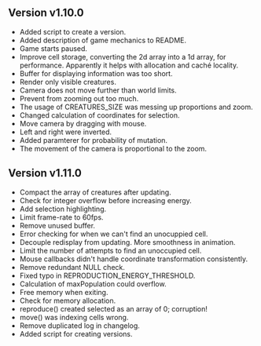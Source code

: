 ## Version v1.10.0
- Added script to create a version.
- Added description of game mechanics to README.
- Game starts paused.
- Improve cell storage, converting the 2d array into a 1d array, for performance. Apparently it helps with allocation and caché locality.
- Buffer for displaying information was too short.
- Render only visible creatures.
- Camera does not move further than world limits.
- Prevent from zooming out too much.
- The usage of CREATURES_SIZE was messing up proportions and zoom.
- Changed calculation of coordinates for selection.
- Move camera by dragging with mouse.
- Left and right were inverted.
- Added paramterer for probability of mutation.
- The movement of the camera is proportional to the zoom.
## Version v1.11.0
- Compact the array of creatures after updating.
- Check for integer overflow before increasing energy.
- Add selection highlighting.
- Limit frame-rate to 60fps.
- Remove unused buffer.
- Error checking for when we can't find an unocuppied cell.
- Decouple redisplay from updating. More smoothness in animation.
- Limit the number of attempts to find an unoccupied cell.
- Mouse callbacks didn't handle coordinate transformation consistently.
- Remove redundant NULL check.
- Fixed typo in REPRODUCTION_ENERGY_THRESHOLD.
- Calculation of maxPopulation could overflow.
- Free memory when exiting.
- Check for memory allocation.
- reproduce() created selected as an array of 0; corruption!
- move() was indexing cells wrong.
- Remove duplicated log in changelog.
- Added script for creating versions.

